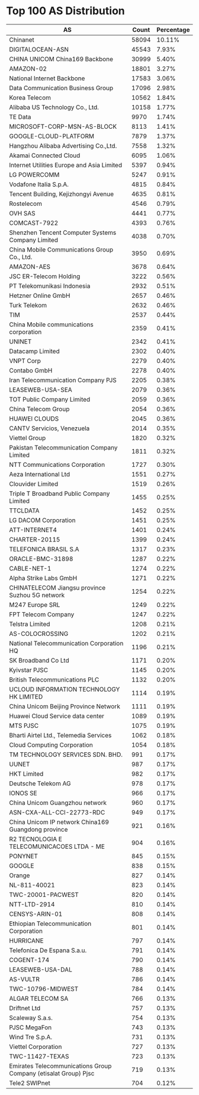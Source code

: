 # Top 100 AS Distribution
| AS | Count | Percentage |
|----|----|----|
| Chinanet | 58094 | 10.11% |
| DIGITALOCEAN-ASN | 45543 | 7.93% |
| CHINA UNICOM China169 Backbone | 30999 | 5.40% |
| AMAZON-02 | 18801 | 3.27% |
| National Internet Backbone | 17583 | 3.06% |
| Data Communication Business Group | 17096 | 2.98% |
| Korea Telecom | 10562 | 1.84% |
| Alibaba US Technology Co., Ltd. | 10158 | 1.77% |
| TE Data | 9970 | 1.74% |
| MICROSOFT-CORP-MSN-AS-BLOCK | 8113 | 1.41% |
| GOOGLE-CLOUD-PLATFORM | 7879 | 1.37% |
| Hangzhou Alibaba Advertising Co.,Ltd. | 7558 | 1.32% |
| Akamai Connected Cloud | 6095 | 1.06% |
| Internet Utilities Europe and Asia Limited | 5397 | 0.94% |
| LG POWERCOMM | 5247 | 0.91% |
| Vodafone Italia S.p.A. | 4815 | 0.84% |
| Tencent Building, Kejizhongyi Avenue | 4635 | 0.81% |
| Rostelecom | 4546 | 0.79% |
| OVH SAS | 4441 | 0.77% |
| COMCAST-7922 | 4393 | 0.76% |
| Shenzhen Tencent Computer Systems Company Limited | 4038 | 0.70% |
| China Mobile Communications Group Co., Ltd. | 3950 | 0.69% |
| AMAZON-AES | 3678 | 0.64% |
| JSC ER-Telecom Holding | 3222 | 0.56% |
| PT Telekomunikasi Indonesia | 2932 | 0.51% |
| Hetzner Online GmbH | 2657 | 0.46% |
| Turk Telekom | 2632 | 0.46% |
| TIM | 2537 | 0.44% |
| China Mobile communications corporation | 2359 | 0.41% |
| UNINET | 2342 | 0.41% |
| Datacamp Limited | 2302 | 0.40% |
| VNPT Corp | 2279 | 0.40% |
| Contabo GmbH | 2278 | 0.40% |
| Iran Telecommunication Company PJS | 2205 | 0.38% |
| LEASEWEB-USA-SEA | 2079 | 0.36% |
| TOT Public Company Limited | 2059 | 0.36% |
| China Telecom Group | 2054 | 0.36% |
| HUAWEI CLOUDS | 2045 | 0.36% |
| CANTV Servicios, Venezuela | 2014 | 0.35% |
| Viettel Group | 1820 | 0.32% |
| Pakistan Telecommunication Company Limited | 1811 | 0.32% |
| NTT Communications Corporation | 1727 | 0.30% |
| Aeza International Ltd | 1551 | 0.27% |
| Clouvider Limited | 1519 | 0.26% |
| Triple T Broadband Public Company Limited | 1455 | 0.25% |
| TTCLDATA | 1452 | 0.25% |
| LG DACOM Corporation | 1451 | 0.25% |
| ATT-INTERNET4 | 1401 | 0.24% |
| CHARTER-20115 | 1399 | 0.24% |
| TELEFONICA BRASIL S.A | 1317 | 0.23% |
| ORACLE-BMC-31898 | 1287 | 0.22% |
| CABLE-NET-1 | 1274 | 0.22% |
| Alpha Strike Labs GmbH | 1271 | 0.22% |
| CHINATELECOM Jiangsu province Suzhou 5G network | 1254 | 0.22% |
| M247 Europe SRL | 1249 | 0.22% |
| FPT Telecom Company | 1247 | 0.22% |
| Telstra Limited | 1208 | 0.21% |
| AS-COLOCROSSING | 1202 | 0.21% |
| National Telecommunication Corporation HQ | 1196 | 0.21% |
| SK Broadband Co Ltd | 1171 | 0.20% |
| Kyivstar PJSC | 1145 | 0.20% |
| British Telecommunications PLC | 1132 | 0.20% |
| UCLOUD INFORMATION TECHNOLOGY HK LIMITED | 1114 | 0.19% |
| China Unicom Beijing Province Network | 1111 | 0.19% |
| Huawei Cloud Service data center | 1089 | 0.19% |
| MTS PJSC | 1075 | 0.19% |
| Bharti Airtel Ltd., Telemedia Services | 1062 | 0.18% |
| Cloud Computing Corporation | 1054 | 0.18% |
| TM TECHNOLOGY SERVICES SDN. BHD. | 991 | 0.17% |
| UUNET | 987 | 0.17% |
| HKT Limited | 982 | 0.17% |
| Deutsche Telekom AG | 978 | 0.17% |
| IONOS SE | 966 | 0.17% |
| China Unicom Guangzhou network | 960 | 0.17% |
| ASN-CXA-ALL-CCI-22773-RDC | 949 | 0.17% |
| China Unicom IP network China169 Guangdong province | 921 | 0.16% |
| R2 TECNOLOGIA E TELECOMUNICACOES LTDA - ME | 904 | 0.16% |
| PONYNET | 845 | 0.15% |
| GOOGLE | 838 | 0.15% |
| Orange | 827 | 0.14% |
| NL-811-40021 | 823 | 0.14% |
| TWC-20001-PACWEST | 820 | 0.14% |
| NTT-LTD-2914 | 810 | 0.14% |
| CENSYS-ARIN-01 | 808 | 0.14% |
| Ethiopian Telecommunication Corporation | 801 | 0.14% |
| HURRICANE | 797 | 0.14% |
| Telefonica De Espana S.a.u. | 791 | 0.14% |
| COGENT-174 | 790 | 0.14% |
| LEASEWEB-USA-DAL | 788 | 0.14% |
| AS-VULTR | 786 | 0.14% |
| TWC-10796-MIDWEST | 784 | 0.14% |
| ALGAR TELECOM SA | 766 | 0.13% |
| Driftnet Ltd | 757 | 0.13% |
| Scaleway S.a.s. | 754 | 0.13% |
| PJSC MegaFon | 743 | 0.13% |
| Wind Tre S.p.A. | 731 | 0.13% |
| Viettel Corporation | 727 | 0.13% |
| TWC-11427-TEXAS | 723 | 0.13% |
| Emirates Telecommunications Group Company (etisalat Group) Pjsc | 719 | 0.13% |
| Tele2 SWIPnet | 704 | 0.12% |
